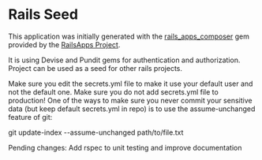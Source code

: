 Rails Seed
=========

This application was initially generated with the [rails_apps_composer](https://github.com/RailsApps/rails_apps_composer) gem
provided by the [RailsApps Project](http://railsapps.github.io/).

It is using Devise and Pundit gems for authentication and authorization. Project can be used as a seed for other rails projects. 

Make sure you edit the secrets.yml file to make it use your default user and not the default one. Make sure you do not add secrets.yml file to production! One of the ways to make sure you never commit your sensitive data (but keep default secrets.yml in repo) is to use the assume-unchanged feature of git:

git update-index --assume-unchanged path/to/file.txt

Pending changes:
Add rspec to unit testing and improve documentation
